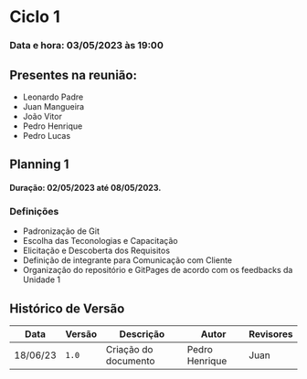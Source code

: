 # Ciclo 1

### Data e hora: 03/05/2023 às 19:00

## Presentes na reunião:

- Leonardo Padre
- Juan Mangueira
- João Vitor
- Pedro Henrique
- Pedro Lucas

## Planning 1

#### Duração: 02/05/2023 até 08/05/2023.

### Definições

* Padronização de Git 
* Escolha das Teconologias e Capacitação
* Elicitação e Descoberta dos Requisitos
* Definição de integrante para Comunicação com Cliente 
* Organização do repositório e GitPages de acordo com os feedbacks da Unidade 1

## Histórico de Versão

Data | Versão | Descrição | Autor | Revisores
---- | ------ | --------- | ----- | ---------
18/06/23 | `1.0` | Criação do documento | Pedro Henrique | Juan